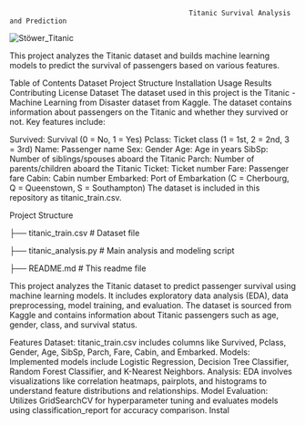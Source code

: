                                                 Titanic Survival Analysis and Prediction
                                                
  ![Stöwer_Titanic](https://github.com/Sumit0ubey/Machine_learning/assets/149804568/7b28866d-5575-4ff2-8b89-6fed253af662)

This project analyzes the Titanic dataset and builds machine learning models to predict the survival of passengers based on various features.

Table of Contents
Dataset
Project Structure
Installation
Usage
Results
Contributing
License
Dataset
The dataset used in this project is the Titanic - Machine Learning from Disaster dataset from Kaggle. The dataset contains information about passengers on the Titanic and whether they survived or not. Key features include:

Survived: Survival (0 = No, 1 = Yes)
Pclass: Ticket class (1 = 1st, 2 = 2nd, 3 = 3rd)
Name: Passenger name
Sex: Gender
Age: Age in years
SibSp: Number of siblings/spouses aboard the Titanic
Parch: Number of parents/children aboard the Titanic
Ticket: Ticket number
Fare: Passenger fare
Cabin: Cabin number
Embarked: Port of Embarkation (C = Cherbourg, Q = Queenstown, S = Southampton)
The dataset is included in this repository as titanic_train.csv.

Project Structure

├── titanic_train.csv     # Dataset file

├── titanic_analysis.py   # Main analysis and modeling script

├── README.md             # This readme file


This project analyzes the Titanic dataset to predict passenger survival using machine learning models. It includes exploratory data analysis (EDA), data preprocessing, model training, and evaluation. The dataset is sourced from Kaggle and contains information about Titanic passengers such as age, gender, class, and survival status.

Features
Dataset: titanic_train.csv includes columns like Survived, Pclass, Gender, Age, SibSp, Parch, Fare, Cabin, and Embarked.
Models: Implemented models include Logistic Regression, Decision Tree Classifier, Random Forest Classifier, and K-Nearest Neighbors.
Analysis: EDA involves visualizations like correlation heatmaps, pairplots, and histograms to understand feature distributions and relationships.
Model Evaluation: Utilizes GridSearchCV for hyperparameter tuning and evaluates models using classification_report for accuracy comparison.
Instal

